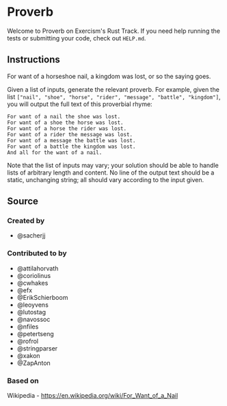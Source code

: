 # Proverb

Welcome to Proverb on Exercism's Rust Track.
If you need help running the tests or submitting your code, check out `HELP.md`.

## Instructions

For want of a horseshoe nail, a kingdom was lost, or so the saying goes.

Given a list of inputs, generate the relevant proverb.
For example, given the list `["nail", "shoe", "horse", "rider", "message", "battle", "kingdom"]`, you will output the full text of this proverbial rhyme:

```text
For want of a nail the shoe was lost.
For want of a shoe the horse was lost.
For want of a horse the rider was lost.
For want of a rider the message was lost.
For want of a message the battle was lost.
For want of a battle the kingdom was lost.
And all for the want of a nail.
```

Note that the list of inputs may vary; your solution should be able to handle lists of arbitrary length and content.
No line of the output text should be a static, unchanging string; all should vary according to the input given.

## Source

### Created by

- @sacherjj

### Contributed to by

- @attilahorvath
- @coriolinus
- @cwhakes
- @efx
- @ErikSchierboom
- @leoyvens
- @lutostag
- @navossoc
- @nfiles
- @petertseng
- @rofrol
- @stringparser
- @xakon
- @ZapAnton

### Based on

Wikipedia - https://en.wikipedia.org/wiki/For_Want_of_a_Nail
